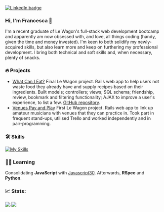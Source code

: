 <a href="https://www.linkedin.com/in/fsandford/">
  <img src="https://img.shields.io/badge/LinkedIn-65AEC9?logo=linkedin&logoColor=white&style=for-the-badge" alt="LinkedIn badge" />
</a>

### Hi, I'm Francesca 👋
I'm a recent graduate of Le Wagon's full-stack web development bootcamp and apparently am now obsessed with, and love, all things coding (handy, given the time and money invested). I'm keen to both solidify my newly-acquired skills, but also learn more and keep on furthering my professional development. I bring both technical and soft skills and, when necessary, plenty of snacks.

### :fire: Projects
- [What Can I Eat?](http://www.whatcanieat.world/) Final Le Wagon project. Rails web app to help users not waste food they already have and supply recipes based on their ingredients. Built models; controllers; views; SQL schema; friendship, review, bookmark and filtering functionality; AJAX to improve a user's experience, to list a few. [GitHub repository](https://github.com/alexagodzilla/what-can-i-eat).
- [Venues Pay and Play](https://github.com/alexagodzilla/venues-pay-and-play) First Le Wagon project. Rails web app to link up amateur musicians with venues that they can practice in. Took part in frequent stand-ups, utilised Trello and worked independently and in pair-programming.

### :hammer_and_wrench: Skills
[![My Skills](https://skillicons.dev/icons?i=rails,ruby,js,postgresql,html,css,bootstrap,sass,git,github,figma,heroku,vscode)](https://skillicons.dev)

### :woman_teacher:	Learning
<!-- [![My Skills](https://skillicons.dev/icons?i=py)](https://skillicons.dev) -->
Consolidating **JavaScript** with [Javascript30](https://javascript30.com/). Afterwards, **RSpec** and **Python**.

### :chart_with_upwards_trend:	Stats:
<a href="https://github.com/fransan6/github-readme-stats">
  <img align="center" src="https://github-readme-stats.vercel.app/api/top-langs/?username=fransan6&hide_progress=true" />
</a>
<a href="https://github.com/fransan6/github-readme-stats">
  <img align="center" src="https://github-readme-stats.vercel.app/api?username=fransan6&hide=stars,issues&show_icons=true&theme=dracula" />
</a>

<!--
[![fransan6's GitHub stats](https://github-readme-stats.vercel.app/api?username=fransan6&hide=stars,issues&show_icons=true&theme=dracula)](https://github.com/fransan6/github-readme-stats)
[![Top Langs](https://github-readme-stats.vercel.app/api/top-langs/?username=fransan6&hide_progress=true)](https://github.com/fransan6/github-readme-stats)
-->


<!--
Here are some ideas to get you started:

- 🔭 I’m currently working on ...
- 🌱 I’m currently learning ...
- 👯 I’m looking to collaborate on ...
- 🤔 I’m looking for help with ...
- 💬 Ask me about ...
- 📫 How to reach me: ...
- 😄 Pronouns: ...
- ⚡ Fun fact: ...
-->
